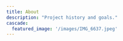 ```yaml
---
title: About
description: "Project history and goals."
cascade:
  featured_image: '/images/IMG_6637.jpeg'
---
```

